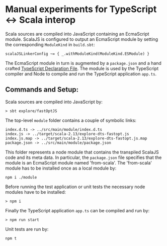 Manual experiments for TypeScript <-> Scala interop
===

Scala sources are compiled into JavaScript containing an EcmaScript module. ScalaJS is configured to output an EcmaScript module by setting the corresponding `ModuleKind` in `build.sbt`:
 
```
scalaJSLinkerConfig ~= { _.withModuleKind(ModuleKind.ESModule) }
```

The EcmaScript module in turn is augmented by a `package.json` and a hand crafted [TypeScript Declaration File](https://www.typescriptlang.org/docs/handbook/declaration-files/introduction.html). The module is used by the TypeScript compiler and Node to compile and run the TypeScript application `app.ts`.

Commands and Setup:
---

Scala sources are compiled into JavaScript by:

```
> sbt explore/fastOptJS
```

The top-level `module` folder contains a couple of symbolic links:

```
index.d.ts -> ../src/main/module/index.d.ts
index.js -> ../target/scala-2.13/explore-dts-fastopt.js
index.js.map -> ../target/scala-2.13/explore-dts-fastopt.js.map
package.json -> ../src/main/module/package.json
```

This folder represents a node module that contains the transpiled ScalaJS code and its meta data. In particular, the `package.json` file specifies that the module is an EcmaScript module named 'from-scala'. The 'from-scala' module has to be installed once as a local module by:

```
npm i ./module
``` 

Before running the test application or unit tests the necessary node modules have to be installed:

```
> npm i
```

Finally the TypeScript application `app.ts` can be compiled and run by:

```
> npm run start
```

Unit tests are run by:

```
npm t
```
